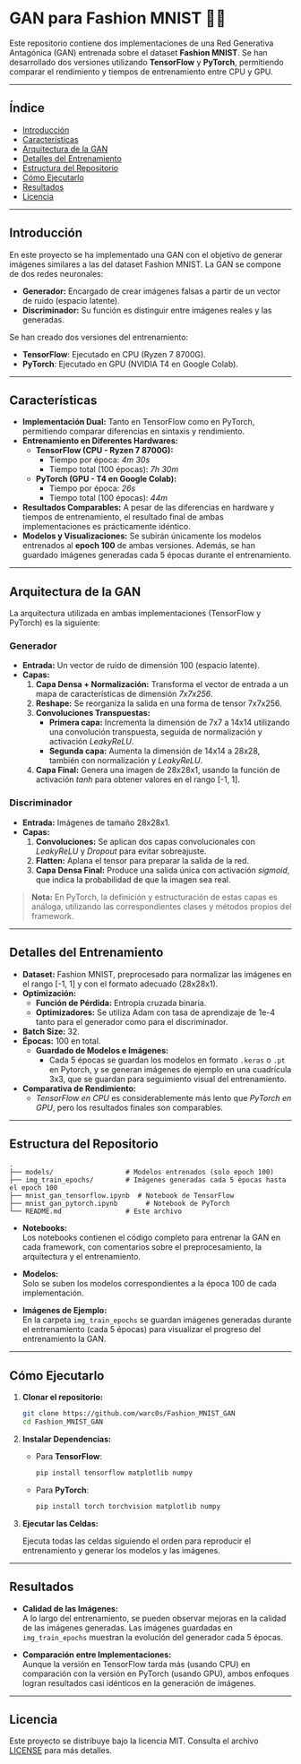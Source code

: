 # GAN para Fashion MNIST 👗🎨

Este repositorio contiene dos implementaciones de una Red Generativa Antagónica (GAN) entrenada sobre el dataset **Fashion MNIST**. Se han desarrollado dos versiones utilizando **TensorFlow** y **PyTorch**, permitiendo comparar el rendimiento y tiempos de entrenamiento entre CPU y GPU.

---

## Índice

- [Introducción](#introducción)
- [Características](#características)
- [Arquitectura de la GAN](#arquitectura-de-la-gan)
- [Detalles del Entrenamiento](#detalles-del-entrenamiento)
- [Estructura del Repositorio](#estructura-del-repositorio)
- [Cómo Ejecutarlo](#cómo-ejecutarlo)
- [Resultados](#resultados)
- [Licencia](#licencia)

---

## Introducción

En este proyecto se ha implementado una GAN con el objetivo de generar imágenes similares a las del dataset Fashion MNIST. La GAN se compone de dos redes neuronales:  
- **Generador:** Encargado de crear imágenes falsas a partir de un vector de ruido (espacio latente).  
- **Discriminador:** Su función es distinguir entre imágenes reales y las generadas.

Se han creado dos versiones del entrenamiento:
- **TensorFlow**: Ejecutado en CPU (Ryzen 7 8700G).
- **PyTorch**: Ejecutado en GPU (NVIDIA T4 en Google Colab).

---

## Características

- **Implementación Dual:** Tanto en TensorFlow como en PyTorch, permitiendo comparar diferencias en sintaxis y rendimiento.
- **Entrenamiento en Diferentes Hardwares:**  
  - **TensorFlow (CPU - Ryzen 7 8700G):**  
    - Tiempo por época: *4m 30s*  
    - Tiempo total (100 épocas): *7h 30m*
  - **PyTorch (GPU - T4 en Google Colab):**  
    - Tiempo por época: *26s*  
    - Tiempo total (100 épocas): *44m*
- **Resultados Comparables:** A pesar de las diferencias en hardware y tiempos de entrenamiento, el resultado final de ambas implementaciones es prácticamente idéntico.
- **Modelos y Visualizaciones:** Se subirán únicamente los modelos entrenados al **epoch 100** de ambas versiones. Además, se han guardado imágenes generadas cada 5 épocas durante el entrenamiento.

---

## Arquitectura de la GAN

La arquitectura utilizada en ambas implementaciones (TensorFlow y PyTorch) es la siguiente:

### Generador
- **Entrada:** Un vector de ruido de dimensión 100 (espacio latente).
- **Capas:**
  1. **Capa Densa + Normalización:** Transforma el vector de entrada a un mapa de características de dimensión *7x7x256*.
  2. **Reshape:** Se reorganiza la salida en una forma de tensor 7x7x256.
  3. **Convoluciones Transpuestas:**  
     - **Primera capa:** Incrementa la dimensión de 7x7 a 14x14 utilizando una convolución transpuesta, seguida de normalización y activación *LeakyReLU*.
     - **Segunda capa:** Aumenta la dimensión de 14x14 a 28x28, también con normalización y *LeakyReLU*.
  4. **Capa Final:** Genera una imagen de 28x28x1, usando la función de activación *tanh* para obtener valores en el rango [-1, 1].

### Discriminador
- **Entrada:** Imágenes de tamaño 28x28x1.
- **Capas:**
  1. **Convoluciones:** Se aplican dos capas convolucionales con *LeakyReLU* y *Dropout* para evitar sobreajuste.
  2. **Flatten:** Aplana el tensor para preparar la salida de la red.
  3. **Capa Densa Final:** Produce una salida única con activación *sigmoid*, que indica la probabilidad de que la imagen sea real.

> **Nota:** En PyTorch, la definición y estructuración de estas capas es análoga, utilizando las correspondientes clases y métodos propios del framework.

---

## Detalles del Entrenamiento

- **Dataset:** Fashion MNIST, preprocesado para normalizar las imágenes en el rango [-1, 1] y con el formato adecuado (28x28x1).
- **Optimización:**  
  - **Función de Pérdida:** Entropía cruzada binaria.  
  - **Optimizadores:** Se utiliza Adam con tasa de aprendizaje de 1e-4 tanto para el generador como para el discriminador.
- **Batch Size:** 32.
- **Épocas:** 100 en total.  
  - **Guardado de Modelos e Imágenes:**  
    - Cada 5 épocas se guardan los modelos en formato `.keras` o `.pt` en Pytorch, y se generan imágenes de ejemplo en una cuadrícula 3x3, que se guardan para seguimiento visual del entrenamiento.
- **Comparativa de Rendimiento:**  
  - *TensorFlow en CPU* es considerablemente más lento que *PyTorch en GPU*, pero los resultados finales son comparables.

---

## Estructura del Repositorio

```plaintext
.
├── models/                  # Modelos entrenados (solo epoch 100)
├── img_train_epochs/        # Imágenes generadas cada 5 épocas hasta el epoch 100
├── mnist_gan_tensorflow.ipynb  # Notebook de TensorFlow
├── mnist_gan_pytorch.ipynb       # Notebook de PyTorch
└── README.md                # Este archivo
```

- **Notebooks:**  
  Los notebooks contienen el código completo para entrenar la GAN en cada framework, con comentarios sobre el preprocesamiento, la arquitectura y el entrenamiento.
  
- **Modelos:**  
  Solo se suben los modelos correspondientes a la época 100 de cada implementación.
  
- **Imágenes de Ejemplo:**  
  En la carpeta `img_train_epochs` se guardan imágenes generadas durante el entrenamiento (cada 5 épocas) para visualizar el progreso del entrenamiento la GAN.

---

## Cómo Ejecutarlo

1. **Clonar el repositorio:**

   ```bash
   git clone https://github.com/warc0s/Fashion_MNIST_GAN
   cd Fashion_MNIST_GAN
   ```

2. **Instalar Dependencias:**

   - Para **TensorFlow**:
     ```bash
     pip install tensorflow matplotlib numpy
     ```
   - Para **PyTorch**:
     ```bash
     pip install torch torchvision matplotlib numpy
     ```
   
3. **Ejecutar las Celdas:**

   Ejecuta todas las celdas siguiendo el orden para reproducir el entrenamiento y generar los modelos y las imágenes.

---

## Resultados

- **Calidad de las Imágenes:**  
  A lo largo del entrenamiento, se pueden observar mejoras en la calidad de las imágenes generadas. Las imágenes guardadas en `img_train_epochs` muestran la evolución del generador cada 5 épocas.

- **Comparación entre Implementaciones:**  
  Aunque la versión en TensorFlow tarda más (usando CPU) en comparación con la versión en PyTorch (usando GPU), ambos enfoques logran resultados casi idénticos en la generación de imágenes.

---

## Licencia

Este proyecto se distribuye bajo la licencia MIT. Consulta el archivo [LICENSE](LICENSE) para más detalles.
